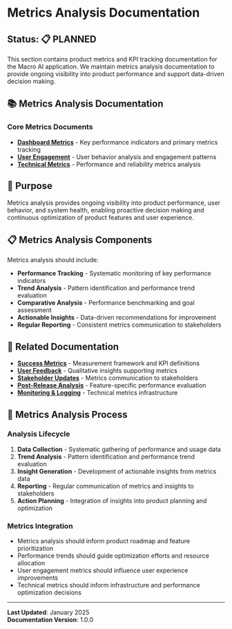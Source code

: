 # Metrics Analysis Documentation

## Status: 📋 PLANNED

This section contains product metrics and KPI tracking documentation for the Macro AI application. We maintain metrics
analysis documentation to provide ongoing visibility into product performance and support data-driven decision making.

## 📚 Metrics Analysis Documentation

### Core Metrics Documents

- **[Dashboard Metrics](./dashboard-metrics.md)** - Key performance indicators and primary metrics tracking
- **[User Engagement](./user-engagement.md)** - User behavior analysis and engagement patterns
- **[Technical Metrics](./technical-metrics.md)** - Performance and reliability metrics analysis

## 🎯 Purpose

Metrics analysis provides ongoing visibility into product performance, user behavior, and system health, enabling
proactive decision making and continuous optimization of product features and user experience.

## 📋 Metrics Analysis Components

Metrics analysis should include:

- **Performance Tracking** - Systematic monitoring of key performance indicators
- **Trend Analysis** - Pattern identification and performance trend evaluation
- **Comparative Analysis** - Performance benchmarking and goal assessment
- **Actionable Insights** - Data-driven recommendations for improvement
- **Regular Reporting** - Consistent metrics communication to stakeholders

## 🔗 Related Documentation

- **[Success Metrics](../../strategy/success-metrics.md)** - Measurement framework and KPI definitions
- **[User Feedback](../../communication/user-feedback/README.md)** - Qualitative insights supporting metrics
- **[Stakeholder Updates](../../communication/stakeholder-updates/README.md)** - Metrics communication to stakeholders
- **[Post-Release Analysis](../post-release/README.md)** - Feature-specific performance evaluation
- **[Monitoring & Logging](../../../deployment/monitoring-logging.md)** - Technical metrics infrastructure

## 🚀 Metrics Analysis Process

### Analysis Lifecycle

1. **Data Collection** - Systematic gathering of performance and usage data
2. **Trend Analysis** - Pattern identification and performance trend evaluation
3. **Insight Generation** - Development of actionable insights from metrics data
4. **Reporting** - Regular communication of metrics and insights to stakeholders
5. **Action Planning** - Integration of insights into product planning and optimization

### Metrics Integration

- Metrics analysis should inform product roadmap and feature prioritization
- Performance trends should guide optimization efforts and resource allocation
- User engagement metrics should influence user experience improvements
- Technical metrics should inform infrastructure and performance optimization decisions

---

**Last Updated**: January 2025  
**Documentation Version**: 1.0.0
